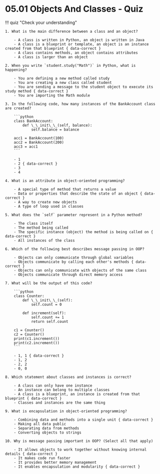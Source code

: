 # 05.01 Objects And Classes - Quiz

!!! quiz "Check your understanding"

    1. What is the main difference between a class and an object?

        - A class is written in Python, an object is written in Java
        - A class is a blueprint or template, an object is an instance created from that blueprint { data-correct }
        - A class contains methods, an object contains attributes
        - A class is larger than an object

    2. When you write `student.study("Math")` in Python, what is happening?

        - You are defining a new method called study
        - You are creating a new class called student
        - You are sending a message to the student object to execute its study method { data-correct }
        - You are importing the Math module

    3. In the following code, how many instances of the BankAccount class are created?

        ```python
        class BankAccount:
            def \_\_init\_\_(self, balance):
                self.balance = balance

        acc1 = BankAccount(100)
        acc2 = BankAccount(200)
        acc3 = acc1
        ```

        - 1
        - 2 { data-correct }
        - 3
        - 4

    4. What is an attribute in object-oriented programming?

        - A special type of method that returns a value
        - Data or properties that describe the state of an object { data-correct }
        - A way to create new objects
        - A type of loop used in classes

    5. What does the `self` parameter represent in a Python method?

        - The class itself
        - The method being called
        - The specific instance (object) the method is being called on { data-correct }
        - All instances of the class

    6. Which of the following best describes message passing in OOP?

        - Objects can only communicate through global variables
        - Objects communicate by calling each other's methods { data-correct }
        - Objects can only communicate with objects of the same class
        - Objects communicate through direct memory access

    7. What will be the output of this code?

        ```python
        class Counter:
            def \_\_init\_\_(self):
                self.count = 0

            def increment(self):
                self.count += 1
                return self.count

        c1 = Counter()
        c2 = Counter()
        print(c1.increment())
        print(c2.increment())
        ```

        - 1, 1 { data-correct }
        - 1, 2
        - 2, 2
        - 0, 0

    8. Which statement about classes and instances is correct?

        - A class can only have one instance
        - An instance can belong to multiple classes
        - A class is a blueprint, an instance is created from that blueprint { data-correct }
        - Classes and instances are the same thing

    9. What is encapsulation in object-oriented programming?

        - Combining data and methods into a single unit { data-correct }
        - Making all data public
        - Separating data from methods
        - Converting objects to strings

    10. Why is message passing important in OOP? (Select all that apply)

        - It allows objects to work together without knowing internal details { data-correct }
        - It makes code run faster
        - It provides better memory management
        - It enables encapsulation and modularity { data-correct }
